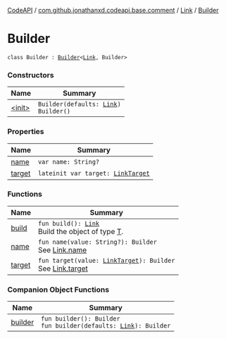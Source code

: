 [CodeAPI](../../../index.md) / [com.github.jonathanxd.codeapi.base.comment](../../index.md) / [Link](../index.md) / [Builder](.)

# Builder

`class Builder : `[`Builder`](../../../com.github.jonathanxd.codeapi.builder/-builder/index.md)`<`[`Link`](../index.md)`, Builder>`

### Constructors

| Name | Summary |
|---|---|
| [&lt;init&gt;](-init-.md) | `Builder(defaults: `[`Link`](../index.md)`)`<br>`Builder()` |

### Properties

| Name | Summary |
|---|---|
| [name](name.md) | `var name: String?` |
| [target](target.md) | `lateinit var target: `[`LinkTarget`](../-link-target/index.md) |

### Functions

| Name | Summary |
|---|---|
| [build](build.md) | `fun build(): `[`Link`](../index.md)<br>Build the object of type [T](#). |
| [name](name.md) | `fun name(value: String?): Builder`<br>See [Link.name](../name.md) |
| [target](target.md) | `fun target(value: `[`LinkTarget`](../-link-target/index.md)`): Builder`<br>See [Link.target](../target.md) |

### Companion Object Functions

| Name | Summary |
|---|---|
| [builder](builder.md) | `fun builder(): Builder`<br>`fun builder(defaults: `[`Link`](../index.md)`): Builder` |
